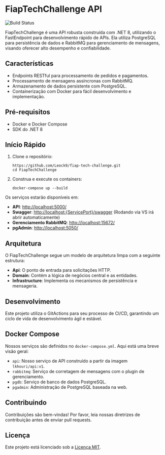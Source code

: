 # FiapTechChallenge API

![Build Status](https://github.com/Leock9/fiap-tech-challenge/actions/workflows/workflow.yaml/badge.svg)


FiapTechChallenge é uma API robusta construída com .NET 8, utilizando o FastEndpoint para desenvolvimento rápido de APIs. Ela utiliza PostgreSQL para persistência de dados e RabbitMQ para gerenciamento de mensagens, visando oferecer alto desempenho e confiabilidade.

## Características

- Endpoints RESTful para processamento de pedidos e pagamentos.
- Processamento de mensagens assíncronas com RabbitMQ.
- Armazenamento de dados persistente com PostgreSQL.
- Containerização com Docker para fácil desenvolvimento e implementação.

## Pré-requisitos

- Docker e Docker Compose
- SDK do .NET 8

## Início Rápido

1. Clone o repositório:
    ```
    https://github.com/Leock9/fiap-tech-challenge.git
    cd FiapTechChallenge
    ```

2. Construa e execute os containers:
    ```
    docker-compose up --build
    ```

Os serviços estarão disponíveis em:

- **API**: <http://localhost:5000/>
- **Swagger**: <http://localhost:{ServicePort}/swagger> (Rodando via VS irá abrir automaticamente)
- **Gerenciamento RabbitMQ**: <http://localhost:15672/>
- **pgAdmin**: <http://localhost:5050/>

## Arquitetura

O FiapTechChallenge segue um modelo de arquitetura limpa com a seguinte estrutura:

- **Api**: O ponto de entrada para solicitações HTTP.
- **Domain**: Contém a lógica de negócios central e as entidades.
- **Infrastructure**: Implementa os mecanismos de persistência e mensageria.

## Desenvolvimento

Este projeto utiliza o GitActions para seu processo de CI/CD, garantindo um ciclo de vida de desenvolvimento ágil e estável.

## Docker Compose

Nossos serviços são definidos no `docker-compose.yml`. Aqui está uma breve visão geral:

- `api`: Nosso serviço de API construído a partir da imagem `lkhouri/api:v1`.
- `rabbitmq`: Serviço de corretagem de mensagens com o plugin de gerenciamento.
- `pgdb`: Serviço de banco de dados PostgreSQL.
- `pgadmin`: Administração de PostgreSQL baseada na web.

## Contribuindo

Contribuições são bem-vindas! Por favor, leia nossas diretrizes de contribuição antes de enviar pull requests.

## Licença

Este projeto está licenciado sob a [Licença MIT](LICENSE).
